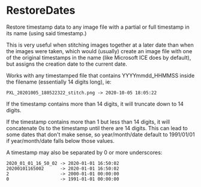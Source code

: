 # RestoreDates
Restore timestamp data to any image file with a partial or full timestamp in its name (using said timestamp.)

This is very useful when stitching images together at a later date than when the images were taken, which would (usually) create
an image file with one of the original timestamps in the name (like Microsoft ICE does by default), but assigns the creation date
to the current date.

Works with any timestamped file that contains YYYYmmdd_HHMMSS inside the filename (essentially 14 digits long), ie:
```
PXL_20201005_180522322_stitch.png -> 2020-10-05 18:05:22
```

If the timestamp contains more than 14 digits, it will truncate down to 14 digits.

If the timestamp contains more than 1 but less than 14 digits, it will concatenate 0s to the timestamp until there are 14 digits.
This can lead to some dates that don't make sense, so year/month/date default to 1991/01/01 if year/month/date falls below those values.

A timestamp may also be separated by 0 or more underscores: 
```
2020_01_01_16_50_02 -> 2020-01-01 16:50:02
20200101165002      -> 2020-01-01 16:50:02
2                   -> 2000-01-01 00:00:00
0                   -> 1991-01-01 00:00:00
```
